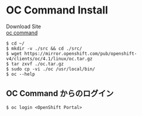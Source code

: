
# OC Command Install

Download Site    
[oc command](https://mirror.openshift.com/pub/openshift-v4/clients/oc/4.1/)

``` 
$ cd ~/
$ mkdir -v ./src && cd ./src/
$ wget https://mirror.openshift.com/pub/openshift-v4/clients/oc/4.1/linux/oc.tar.gz
$ tar zxvf ./oc.tar.gz
$ sudo cp -vi ./oc /usr/local/bin/
$ oc --help
```

## OC Command からのログイン

```
$ oc login <OpenShift Portal>
```
